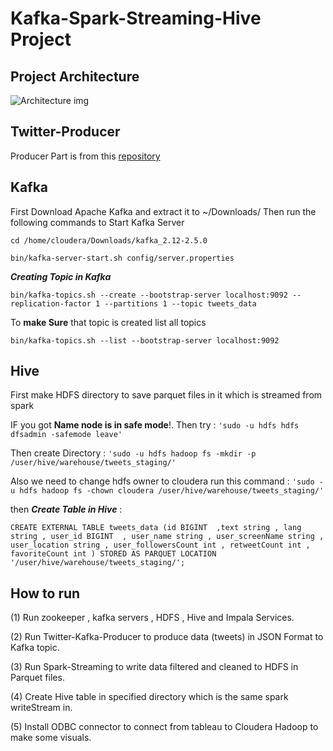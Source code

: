 # Kafka-Spark-Streaming-Hive Project

## Project Architecture

![Architecture img](https://github.com/Abdelrahman995/Kafka-Spark-Streaming-Hive/tree/master/scrnShots/Architecture.png/)

## **Twitter-Producer**

Producer Part is from this [repository](https://github.com/dbsheta/kafka-twitter-producer/)


## Kafka

First Download Apache Kafka and extract it to ~/Downloads/  Then run the following commands to Start Kafka Server


`cd /home/cloudera/Downloads/kafka_2.12-2.5.0`

`bin/kafka-server-start.sh config/server.properties`

***Creating Topic in Kafka***
 
`bin/kafka-topics.sh --create --bootstrap-server localhost:9092 --replication-factor 1 --partitions 1 --topic tweets_data`

To **make Sure** that topic is created list all topics 

`bin/kafka-topics.sh --list --bootstrap-server localhost:9092`

## Hive 

First make HDFS directory to save parquet files in it which is streamed from spark 

IF you got **Name node is in safe mode**!. Then try :
`'sudo -u hdfs hdfs dfsadmin -safemode leave'`

Then create Directory :
`'sudo -u hdfs hadoop fs -mkdir -p /user/hive/warehouse/tweets_staging/' `

Also we need to change hdfs owner to cloudera run this command :
`'sudo -u hdfs hadoop fs -chown cloudera /user/hive/warehouse/tweets_staging/'`

then ***Create Table in Hive***  :

`CREATE EXTERNAL TABLE tweets_data (id BIGINT  ,text string , lang string , user_id BIGINT  , user_name string , user_screenName string , user_location string , user_followersCount int , retweetCount int , favoriteCount int ) STORED AS PARQUET LOCATION '/user/hive/warehouse/tweets_staging/';`


## **How to run**  

(1) Run zookeeper , kafka servers , HDFS , Hive and Impala Services.

(2) Run Twitter-Kafka-Producer  to produce data (tweets) in JSON Format to Kafka topic.

(3) Run Spark-Streaming to write data filtered and cleaned to HDFS in Parquet files.

(4) Create Hive table in specified directory which is the same spark writeStream in.

(5) Install ODBC connector to connect from tableau to Cloudera Hadoop to make some visuals.





